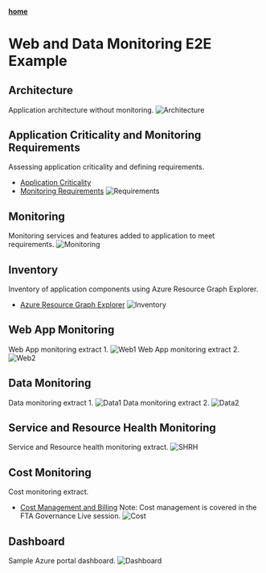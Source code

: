 #### [home](WELCOME.md)

# Web and Data Monitoring E2E Example

## Architecture
Application architecture without monitoring.
![Architecture](/PNG/todoapp-webapp_data_1.png) 

## Application Criticality and Monitoring Requirements
Assessing application criticality and defining requirements.
* [Application Criticality](http://aka.ms/caf-manage)
* [Monitoring Requirements](http://aka.ms/monitoring-reqs)
![Requirements](/PNG/todoapp-sample-business.png) 

## Monitoring
Monitoring services and features added to application to meet requirements.
![Monitoring](/PNG/todoapp-webapp_data_monitoring_3.png) 

## Inventory
Inventory of application components using Azure Resource Graph Explorer.
* [Azure Resource Graph Explorer](https://docs.microsoft.com/en-us/azure/governance/resource-graph/overview)
![Inventory](/PNG/todoapp-webapp_data_monitoring_Inventory_10.png) 

## Web App Monitoring
Web App monitoring extract 1.
![Web1](/PNG/todoapp-webapp_monitoring_4.png) 
Web App monitoring extract 2.
![Web2](/PNG/todoapp-webapp_monitoring_2_5.png) 

## Data Monitoring
Data monitoring extract 1.
![Data1](/PNG/todoapp-data_monitoring_6.png) 
Data monitoring extract 2.
![Data2](/PNG/todoapp_data_monitoring_7.png) 

## Service and Resource Health Monitoring
Service and Resource health monitoring extract.
![SHRH](/PNG/todoapp-webapp_data_monitoring_SHRH_8.png) 

## Cost Monitoring
Cost monitoring extract.
* [Cost Management and Billing](https://docs.microsoft.com/en-us/azure/cost-management-billing/cost-management-billing-overview)
Note: Cost management is covered in the FTA Governance Live session.
![Cost](/PNG/todoapp-webapp_data_monitoring_Cost_9.png) 

## Dashboard
Sample Azure portal dashboard.
![Dashboard](/PNG/todoapp_dashboard.png) 
